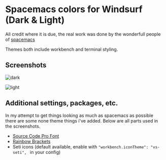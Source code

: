 # Spacemacs colors for Windsurf (Dark & Light)

All credit where it is due, the real work was done by the wonderfull people of [spacemacs](http://spacemacs.org)

Themes both include workbench and terminal styling.

## Screenshots

![dark](https://github.com/nazmir/spacemacs-windsurf/blob/master/assets/spacemacs%20dark.png?raw=true)

![light](https://github.com/nazmir/spacemacs-windsurf/blob/master/assets/spacemacs%20light.png?raw=true)

## Additional settings, packages, etc.

In my attempt to get things looking as much as spacemacs as possible there are some none theme things i've added.
Below are all parts used in the screenshots.

- [Source Code Pro Font](https://github.com/adobe-fonts/source-code-pro)
- [Rainbow Brackets](https://marketplace.visualstudio.com/items?itemName=2gua.rainbow-brackets)
- Seti icons (default available, enable with ```"workbench.iconTheme": "vs-seti", ``` in your config)
